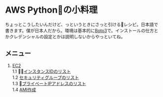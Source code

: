 # AWS Pythonの小料理
ちょっとこうしたいんだけど、っというときにさっと引けるレシピ。日本語で書きます。僕が日本人だから。環境は基本的に[Boto3](https://aws.amazon.com/jp/sdk-for-python/ "Boto3")で。インストールの仕方とかクレデンシャルの設定とかは説明しないからやっといてね。

## メニュー
1. [EC2](./ec2)  
    1.1 [インスタンスIDのリスト](./list_instance)  
    1.2 [セキュリティグループのリスト](./list_sg)  
    1.3 [プライベートIPアドレスのリスト](./list_private_ip)  
    1.4 [AMI作成](./creater_ami)